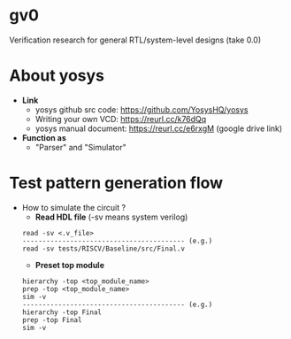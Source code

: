 # gv0
Verification research for general RTL/system-level designs (take 0.0)

# About yosys
- **Link**
    - yosys github src code: https://github.com/YosysHQ/yosys 
    - Writing your own VCD: https://reurl.cc/k76dQq 
    - yosys manual document: https://reurl.cc/e6rxgM (google drive link) 
- **Function as** 
    - "Parser" and "Simulator"

# Test pattern generation flow
- How to simulate the circuit ?
    - **Read HDL file** (-sv means system verilog)
    ```json=
    read -sv <.v_file> 
    ----------------------------------------- (e.g.)
    read -sv tests/RISCV/Baseline/src/Final.v
    ```
    - **Preset top module**
    ```json=
    hierarchy -top <top_module_name>
    prep -top <top_module_name>
    sim -v
    ----------------------------------------- (e.g.)
    hierarchy -top Final
    prep -top Final
    sim -v
    ```       
    